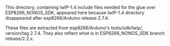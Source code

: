 
This directory, containing lwIP-1.4 include files needed for the glue over
ESP8266_NONOS_SDK, appeared here because lwIP-1.4 directory disappeared after
esp8266/Arduino release 2.7.4.

These files are extracted from esp8266/Arduino's tools/sdk/lwip/, version/tag 2.7.4.
They also reflect what is in ESP8266_NONOS_SDK branch release/2.2.x.
